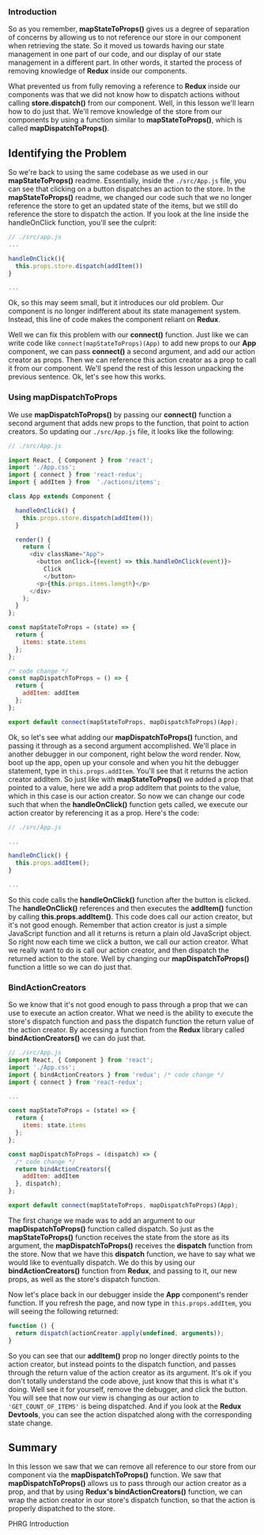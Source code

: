 ### Introduction

So as you remember, __mapStateToProps()__ gives us a degree of separation of concerns by allowing us to not reference our store in our component when retrieving the state. So it moved us towards having our state management in one part of our code, and our display of our state management in a different part. In other words, it started the process of removing knowledge of __Redux__ inside our components.  

What prevented us from fully removing a reference to __Redux__ inside our components was that we did not know how to dispatch actions without calling __store.dispatch()__ from our component.  Well, in this lesson we'll learn how to do just that. We'll remove knowledge of the store from our components by using a function similar to __mapStateToProps()__, which is called __mapDispatchToProps()__.

## Identifying the Problem

So we're back to using the same codebase as we used in our __mapStateToProps()__ readme.  Essentially, inside the `./src/App.js` file, you can see that clicking on a button dispatches an action to the store. In the __mapStateToProps()__ readme, we changed our code such that we no longer reference the store to get an updated state of the items, but we still do reference the store to dispatch the action.  If you look at the line inside the handleOnClick function, you'll see the culprit:

```javascript
// ./src/app.js
...

handleOnClick(){
  this.props.store.dispatch(addItem())
}

...
```

Ok, so this may seem small, but it introduces our old problem. Our component is no longer indifferent about its state management system. Instead, this line of code makes the component reliant on __Redux__.  

Well we can fix this problem with our __connect()__ function. Just like we can write code like `connect(mapStateToProps)(App)` to add new props to our __App__ component, we can pass __connect()__ a second argument, and add our action creator as props. Then we can reference this action creator as a prop to call it from our component. We'll spend the rest of this lesson unpacking the previous sentence. Ok, let's see how this works.

### Using mapDispatchToProps

We use __mapDispatchToProps()__ by passing our __connect()__ function a second argument that adds new props to the function, that point to action creators. So updating our `./src/App.js` file, it looks like the following:

``` javascript
// ./src/App.js

import React, { Component } from 'react';
import './App.css';
import { connect } from 'react-redux';
import { addItem } from  './actions/items';

class App extends Component {

  handleOnClick() {
    this.props.store.dispatch(addItem());
  }

  render() {
    return (
      <div className="App">
        <button onClick={(event) => this.handleOnClick(event)}>
          Click
          </button>
        <p>{this.props.items.length}</p>
      </div>
    );
  }
};

const mapStateToProps = (state) => {
  return {
    items: state.items
  };
};

/* code change */
const mapDispatchToProps = () => {
  return {
    addItem: addItem
  };
};

export default connect(mapStateToProps, mapDispatchToProps)(App);
```

Ok, so let's see what adding our __mapDispatchToProps()__ function, and passing it through as a second argument accomplished. We'll place in another debugger in our component, right below the word render. Now, boot up the app, open up your console and when you hit the debugger statement, type in `this.props.addItem`.  You'll see that it returns the action creator addItem. So just like with __mapStateToProps()__ we added a prop that pointed to a value, here we add a prop addItem that points to the value, which in this case is our action creator. So now we can change our code such that when the __handleOnClick()__ function gets called, we execute our action creator by referencing it as a prop. Here's the code:

```javascript
// ./src/App.js

...

handleOnClick() {
  this.props.addItem();
}

...
```

So this code calls the __handleOnClick()__ function after the button is clicked. The __handleOnClick()__ references and then executes the __addItem()__ function by calling __this.props.addItem()__.  This code does call our action creator, but it's not good enough. Remember that action creator is just a simple JavaScript function and all it returns is return a plain old JavaScript object. So right now each time we click a button, we call our action creator. What we really want to do is call our action creator, and then dispatch the returned action to the store. Well by changing our __mapDispatchToProps()__ function a little so we can do just that.  

### BindActionCreators

So we know that it's not good enough to pass through a prop that we can use to execute an action creator. What we need is the ability to execute the store's dispatch function and pass the dispatch function the return value of the action creator. By accessing a function from the __Redux__ library called __bindActionCreators()__ we can do just that.  

```javascript
// ./src/App.js
import React, { Component } from 'react';
import './App.css';
import { bindActionCreators } from 'redux'; /* code change */
import { connect } from 'react-redux';

...

const mapStateToProps = (state) => {
  return {
    items: state.items
  };
};

const mapDispatchToProps = (dispatch) => {
  /* code change */
  return bindActionCreators({
    addItem: addItem
  }, dispatch);
};

export default connect(mapStateToProps, mapDispatchToProps)(App);
```

The first change we made was to add an argument to our __mapDispatchToProps()__ function called dispatch. So just as the __mapStateToProps()__ function receives the state from the store as its argument, the __mapDispatchToProps()__ receives the __dispatch__ function from the store. Now that we have this __dispatch__ function, we have to say what we would like to eventually dispatch. We do this by using our __bindActionCreators()__ function from __Redux__, and passing to it, our new props, as well as the store's dispatch function.  

Now let's place back in our debugger inside the __App__ component's render function. If you refresh the page, and now type in `this.props.addItem`, you will seeing the following returned:

```javascript
function () {
  return dispatch(actionCreator.apply(undefined, arguments));
}
```

So you can see that our __addItem()__ prop no longer directly points to the action creator, but instead points to the dispatch function, and passes through the return value of the action creator as its argument. It's ok if you don't totally understand the code above, just know that this is what it's doing. Well see it for yourself, remove the debugger, and click the button.  You will see that now our view is changing as our action to `'GET_COUNT_OF_ITEMS'` is being dispatched.  And if you look at the __Redux Devtools__, you can see the action dispatched along with the corresponding state change.

## Summary

In this lesson we saw that we can remove all reference to our store from our component via the __mapDispatchToProps()__ function. We saw that __mapDispatchToProps()__ allows us to pass through our action creator as a prop, and that by using __Redux's bindActionCreators()__ function, we can wrap the action creator in our store's dispatch function, so that the action is properly dispatched to the store.
<p data-visibility='hidden'>PHRG Introduction</p>